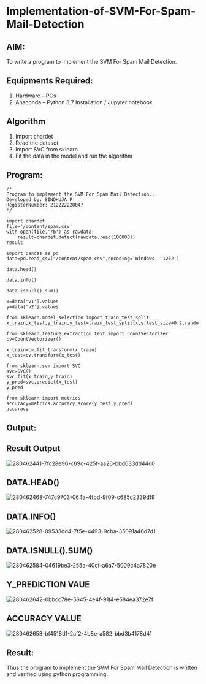 # Implementation-of-SVM-For-Spam-Mail-Detection

## AIM:
To write a program to implement the SVM For Spam Mail Detection.

## Equipments Required:
1. Hardware – PCs
2. Anaconda – Python 3.7 Installation / Jupyter notebook

## Algorithm
1. Import chardet
2. Read the dataset
3. Import SVC from sklearn
4. Fit the data in the model and run the algorithm

## Program:
```
/*
Program to implement the SVM For Spam Mail Detection..
Developed by: SINDHUJA P
RegisterNumber: 212222220047 
*/
```
```
import chardet
file='/content/spam.csv'
with open(file,'rb') as rawdata:
    result=chardet.detect(rawdata.read(100000))
result

import pandas as pd
data=pd.read_csv("/content/spam.csv",encoding='Windows - 1252')

data.head()

data.info()

data.isnull().sum()

x=data['v1'].values
y=data['v2'].values

from sklearn.model_selection import train_test_split
x_train,x_test,y_train,y_test=train_test_split(x,y,test_size=0.2,random_state=0)

from sklearn.feature_extraction.text import CountVectorizer
cv=CountVectorizer()

x_train=cv.fit_transform(x_train)
x_test=cv.transform(x_test)

from sklearn.svm import SVC
svc=SVC()
svc.fit(x_train,y_train)
y_pred=svc.predict(x_test)
y_pred

from sklearn import metrics
accuracy=metrics.accuracy_score(y_test,y_pred)
accuracy
```

## Output:

## Result Output

![280462441-7fc28e96-c69c-425f-aa26-bbd633dd44c0](https://github.com/Sindhuja9585/Implementation-of-SVM-For-Spam-Mail-Detection/assets/122860624/3e1ece3b-50ca-4daa-ad3d-afbb0cee590f)

## DATA.HEAD()

![280462468-747c9703-064a-4fbd-9f09-c685c2339df9](https://github.com/Sindhuja9585/Implementation-of-SVM-For-Spam-Mail-Detection/assets/122860624/5464cbd8-4082-4768-b31c-c05acd8d81cc)

## DATA.INFO()

![280462528-09533dd4-7f5e-4493-9cba-35091a46d7d1](https://github.com/Sindhuja9585/Implementation-of-SVM-For-Spam-Mail-Detection/assets/122860624/ee0237c0-b119-4141-9f29-4c0e2a3dbc92)

## DATA.ISNULL().SUM()

![280462584-04619be3-255a-40cf-a6a7-5009c4a7820e](https://github.com/Sindhuja9585/Implementation-of-SVM-For-Spam-Mail-Detection/assets/122860624/735f0b01-e71d-473e-bbff-b808a0161507)

## Y_PREDICTION VAUE

![280462642-0bbcc78e-5645-4e4f-91f4-e584ea372e7f](https://github.com/Sindhuja9585/Implementation-of-SVM-For-Spam-Mail-Detection/assets/122860624/f6acfc9a-4513-4ace-9638-23ef3e8f2042)

## ACCURACY VALUE

![280462653-bf4518d1-2af2-4b8e-a582-bbd3b4178d41](https://github.com/Sindhuja9585/Implementation-of-SVM-For-Spam-Mail-Detection/assets/122860624/bbddf713-3a45-4f83-925e-0e17f5610b03)

## Result:
Thus the program to implement the SVM For Spam Mail Detection is written and verified using python programming.
